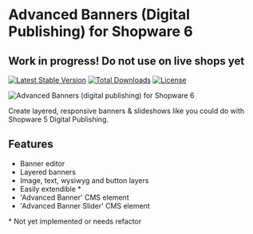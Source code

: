 # Advanced Banners (Digital Publishing) for Shopware 6
## Work in progress! Do not use on live shops yet

[![Latest Stable Version](https://poser.pugx.org/runelaenen/shopware6-advanced-banners/v)](//packagist.org/packages/runelaenen/shopware6-advanced-banners)
[![Total Downloads](https://poser.pugx.org/runelaenen/shopware6-advanced-banners/downloads)](//packagist.org/packages/runelaenen/shopware6-advanced-banners)
[![License](https://poser.pugx.org/runelaenen/shopware6-advanced-banners/license)](//packagist.org/packages/runelaenen/shopware6-advanced-banners)

![Advanced Banners (digital publishing) for Shopware 6](https://user-images.githubusercontent.com/3930922/93712896-ea9be300-fb58-11ea-94a5-e14f64b15448.png)

Create layered, responsive banners & slideshows like you could do with Shopware 5 Digital Publishing.

## Features
 - Banner editor
 - Layered banners
 - Image, text, wysiwyg and button layers
 - Easily extendible *
 - 'Advanced Banner' CMS element
 - 'Advanced Banner Slider' CMS element
 
\* Not yet implemented or needs refactor
